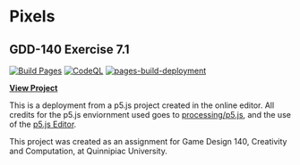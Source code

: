 # Pixels

## GDD-140 Exercise 7.1

[![Build Pages](https://github.com/LittleTealeaf/GDD-140-Exercise-7.1/actions/workflows/github-pages.yml/badge.svg)](https://github.com/LittleTealeaf/GDD-140-Exercise-7.1/actions/workflows/github-pages.yml) [![CodeQL](https://github.com/LittleTealeaf/GDD-140-Exercise-7.1/actions/workflows/codeql-analysis.yml/badge.svg)](https://github.com/LittleTealeaf/GDD-140-Exercise-7.1/actions/workflows/codeql-analysis.yml) [![pages-build-deployment](https://github.com/LittleTealeaf/GDD-140-Exercise-7.1/actions/workflows/pages/pages-build-deployment/badge.svg)](https://github.com/LittleTealeaf/GDD-140-Exercise-7.1/actions/workflows/pages/pages-build-deployment)

[**View Project**](https://littletealeaf.github.io/GDD-140-Exercise-7.1/)

This is a deployment from a p5.js project created in the online editor. All credits for the p5.js enviornment used goes to [processing/p5.js](https://github.com/processing/p5.js), and the use of the [p5.js Editor](https://editor.p5js.org/).

This project was created as an assignment for Game Design 140, Creativity and Computation, at Quinnipiac University.
